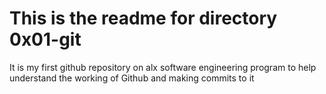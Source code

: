 # This is the readme for directory 0x01-git
It is my first github repository on alx software engineering program to help understand the working of Github and making commits to it
